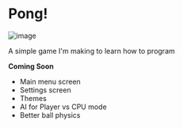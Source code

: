 # Pong!
![image](https://user-images.githubusercontent.com/57479494/209632531-a990268c-0d40-4976-9485-eb85d7990654.png)

A simple game I'm making to learn how to program

**Coming Soon**
- Main menu screen
- Settings screen
- Themes
- AI for Player vs CPU mode
- Better ball physics
